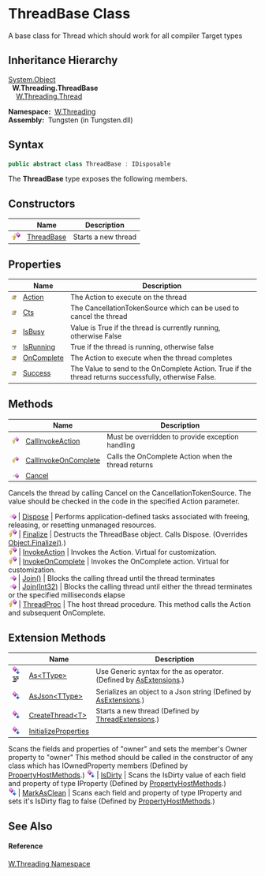 ThreadBase Class
================
  A base class for Thread which should work for all compiler Target types


Inheritance Hierarchy
---------------------
[System.Object][1]  
  **W.Threading.ThreadBase**  
    [W.Threading.Thread][2]  

  **Namespace:**  [W.Threading][3]  
  **Assembly:**  Tungsten (in Tungsten.dll)

Syntax
------

```csharp
public abstract class ThreadBase : IDisposable
```

The **ThreadBase** type exposes the following members.


Constructors
------------

                    | Name            | Description         
------------------- | --------------- | ------------------- 
![Protected method] | [ThreadBase][4] | Starts a new thread 


Properties
----------

                      | Name            | Description                                                                                           
--------------------- | --------------- | ----------------------------------------------------------------------------------------------------- 
![Protected property] | [Action][5]     | The Action to execute on the thread                                                                   
![Protected property] | [Cts][6]        | The CancellationTokenSource which can be used to cancel the thread                                    
![Protected property] | [IsBusy][7]     | Value is True if the thread is currently running, otherwise False                                     
![Public property]    | [IsRunning][8]  | True if the thread is running, otherwise false                                                        
![Protected property] | [OnComplete][9] | The Action to execute when the thread completes                                                       
![Protected property] | [Success][10]   | The Value to send to the OnComplete Action. True if the thread returns successfully, otherwise False. 


Methods
-------

                    | Name                       | Description                                                                                                                                     
------------------- | -------------------------- | ----------------------------------------------------------------------------------------------------------------------------------------------- 
![Protected method] | [CallInvokeAction][11]     | Must be overridden to provide exception handling                                                                                                
![Protected method] | [CallInvokeOnComplete][12] | Calls the OnComplete Action when the thread returns                                                                                             
![Public method]    | [Cancel][13]               | 
Cancels the thread by calling Cancel on the CancellationTokenSource. The value should be checked in the code in the specified Action parameter.
 
![Public method]    | [Dispose][14]              | Performs application-defined tasks associated with freeing, releasing, or resetting unmanaged resources.                                        
![Protected method] | [Finalize][15]             | Destructs the ThreadBase object. Calls Dispose. (Overrides [Object.Finalize()][16].)                                                            
![Protected method] | [InvokeAction][17]         | Invokes the Action. Virtual for customization.                                                                                                  
![Protected method] | [InvokeOnComplete][18]     | Invokes the OnComplete action. Virtual for customization.                                                                                       
![Public method]    | [Join()][19]               | Blocks the calling thread until the thread terminates                                                                                           
![Public method]    | [Join(Int32)][20]          | Blocks the calling thread until either the thread terminates or the specified milliseconds elapse                                               
![Protected method] | [ThreadProc][21]           | The host thread procedure. This method calls the Action and subsequent OnComplete.                                                              


Extension Methods
-----------------

                                          | Name                       | Description                                                                                                                                                                                                                      
----------------------------------------- | -------------------------- | -------------------------------------------------------------------------------------------------------------------------------------------------------------------------------------------------------------------------------- 
![Public Extension Method]![Code example] | [As&lt;TType>][22]         | Use Generic syntax for the as operator. (Defined by [AsExtensions][23].)                                                                                                                                                         
![Public Extension Method]                | [AsJson&lt;TType>][24]     | Serializes an object to a Json string (Defined by [AsExtensions][23].)                                                                                                                                                           
![Public Extension Method]                | [CreateThread&lt;T>][25]   | Starts a new thread (Defined by [ThreadExtensions][26].)                                                                                                                                                                         
![Public Extension Method]                | [InitializeProperties][27] | 
Scans the fields and properties of "owner" and sets the member's Owner property to "owner" This method should be called in the constructor of any class which has IOwnedProperty members
 (Defined by [PropertyHostMethods][28].) 
![Public Extension Method]                | [IsDirty][29]              | 
Scans the IsDirty value of each field and property of type IProperty
 (Defined by [PropertyHostMethods][28].)                                                                                                                 
![Public Extension Method]                | [MarkAsClean][30]          | 
Scans each field and property of type IProperty and sets it's IsDirty flag to false
 (Defined by [PropertyHostMethods][28].)                                                                                                  


See Also
--------

#### Reference
[W.Threading Namespace][3]  

[1]: http://msdn.microsoft.com/en-us/library/e5kfa45b
[2]: ../Thread/README.md
[3]: ../README.md
[4]: _ctor.md
[5]: Action.md
[6]: Cts.md
[7]: IsBusy.md
[8]: IsRunning.md
[9]: OnComplete.md
[10]: Success.md
[11]: CallInvokeAction.md
[12]: CallInvokeOnComplete.md
[13]: Cancel.md
[14]: Dispose.md
[15]: Finalize.md
[16]: http://msdn.microsoft.com/en-us/library/4k87zsw7
[17]: InvokeAction.md
[18]: InvokeOnComplete.md
[19]: Join.md
[20]: Join_1.md
[21]: ThreadProc.md
[22]: ../../W/AsExtensions/As__1.md
[23]: ../../W/AsExtensions/README.md
[24]: ../../W/AsExtensions/AsJson__1.md
[25]: ../ThreadExtensions/CreateThread__1.md
[26]: ../ThreadExtensions/README.md
[27]: ../../W/PropertyHostMethods/InitializeProperties.md
[28]: ../../W/PropertyHostMethods/README.md
[29]: ../../W/PropertyHostMethods/IsDirty.md
[30]: ../../W/PropertyHostMethods/MarkAsClean.md
[31]: ../../_icons/Help.png
[Protected method]: ../../_icons/protmethod.gif "Protected method"
[Protected property]: ../../_icons/protproperty.gif "Protected property"
[Public property]: ../../_icons/pubproperty.gif "Public property"
[Public method]: ../../_icons/pubmethod.gif "Public method"
[Public Extension Method]: ../../_icons/pubextension.gif "Public Extension Method"
[Code example]: ../../_icons/CodeExample.png "Code example"